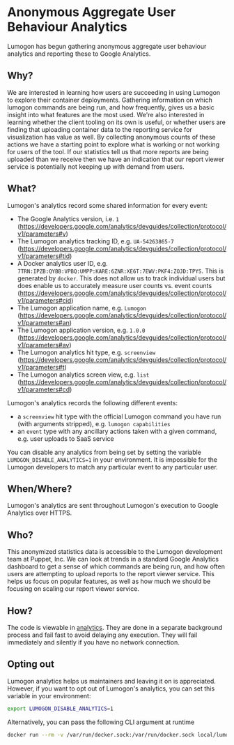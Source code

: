 # Anonymous Aggregate User Behaviour Analytics

Lumogon has begun gathering anonymous aggregate user behaviour analytics and reporting these to Google Analytics.

## Why?

We are interested in learning how users are succeeding in using Lumogon to
explore their container deployments. Gathering information on which lumogon
commands are being run, and how frequently, gives us a basic insight into what
features are the most used.  We're also interested in learning whether the
client tooling on its own is useful, or whether users are finding that
uploading container data to the reporting service for visualization has value
as well.  By collecting anonymous counts of these actions we have a starting
point to explore what is working or not working for users of the tool.  If our
statistics tell us that more reports are being uploaded than we receive then we
have an indication that our report viewer service is potentially not keeping up
with demand from users.

## What?
Lumogon's analytics record some shared information for every event:

- The Google Analytics version, i.e. `1` (https://developers.google.com/analytics/devguides/collection/protocol/v1/parameters#v)
- The Lumogon analytics tracking ID, e.g. `UA-54263865-7` (https://developers.google.com/analytics/devguides/collection/protocol/v1/parameters#tid)
- A Docker analytics user ID, e.g. `7TRN:IPZB:QYBB:VPBQ:UMPP:KARE:6ZNR:XE6T:7EWV:PKF4:ZOJD:TPYS`. This is generated by `docker`. This does not allow us to track individual users but does enable us to accurately measure user counts vs. event counts (https://developers.google.com/analytics/devguides/collection/protocol/v1/parameters#cid)
- The Lumogon application name, e.g. `Lumogon` (https://developers.google.com/analytics/devguides/collection/protocol/v1/parameters#an)
- The Lumogon application version, e.g. `1.0.0` (https://developers.google.com/analytics/devguides/collection/protocol/v1/parameters#av)
- The Lumogon analytics hit type, e.g. `screenview` (https://developers.google.com/analytics/devguides/collection/protocol/v1/parameters#t)
- The Lumogon analytics screen view, e.g. `list` (https://developers.google.com/analytics/devguides/collection/protocol/v1/parameters#cd)


Lumogon's analytics records the following different events:

- a `screenview` hit type with the official Lumogon command you have run (with arguments stripped), e.g. `lumogon capabilities`
- an `event` type with any ancillary actions taken with a given command, e.g. user uploads to SaaS service

You can disable any analytics from being set by setting the variable `LUMOGON_DISABLE_ANALYTICS=1` in your environment. It is impossible for the Lumogon developers to match any particular event to any particular user.


## When/Where?
Lumogon's analytics are sent throughout Lumogon's execution to Google Analytics over HTTPS.

## Who?

This anonymized statistics data is accessible to the Lumogon development team
at Puppet, Inc. We can look at trends in a standard Google Analytics dashboard
to get a sense of which commands are being run, and how often users are
attempting to upload reports to the report viewer service. This helps us focus
on popular features, as well as how much we should be focusing on scaling our
report viewer service.


## How?
The code is viewable in [analytics](https://github.com/puppetlabs/lumogon/blob/master/analytics/ga.go). They are done in a separate background process and fail fast to avoid delaying any execution. They will fail immediately and silently if you have no network connection.

## Opting out
Lumogon analytics helps us maintainers and leaving it on is appreciated. However, if you want to opt out of Lumogon's analytics, you can set this variable in your environment:

```sh
export LUMOGON_DISABLE_ANALYTICS=1
```

Alternatively, you can pass the following CLI argument at runtime

```sh
docker run --rm -v /var/run/docker.sock:/var/run/docker.sock local/lumogon --disable-analytics
```
